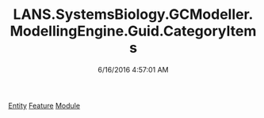 ﻿---
title: LANS.SystemsBiology.GCModeller.ModellingEngine.Guid.CategoryItems
date: 6/16/2016 4:57:01 AM
---

[Entity](T-LANS.SystemsBiology.GCModeller.ModellingEngine.Guid.CategoryItems.Entity.html)
[Feature](T-LANS.SystemsBiology.GCModeller.ModellingEngine.Guid.CategoryItems.Feature.html)
[Module](T-LANS.SystemsBiology.GCModeller.ModellingEngine.Guid.CategoryItems.Module.html)
